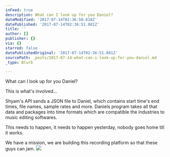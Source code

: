 ```yaml
---
inFeed: true
description: What can I look up for you Daniel?
dateModified: '2017-07-14T02:36:50.618Z'
datePublished: '2017-07-14T02:36:51.081Z'
title: ''
author: []
publisher: {}
via: {}
starred: false
datePublishedOriginal: '2017-07-14T02:36:51.081Z'
sourcePath: _posts/2017-07-14-what-can-i-look-up-for-you-daniel.md
_type: Blurb

---
```

What can I look up for you Daniel?

This is what's involved...

Shyam's API sends a JSON file to Daniel, which contains start time's end times, file names, sample rates and more. Daniels program takes all that data and packages into time formats which are compatible the industries to music editing softwares. 

This needs to happen, it needs to happen yesterday, nobody goes home till it works. 

We have a mission, we are building this recording platform so that these guys can jam. ![](https://the-grid-user-content.s3-us-west-2.amazonaws.com/eac7e267-aa2a-4daa-86b4-3594cbe2cdef.png)